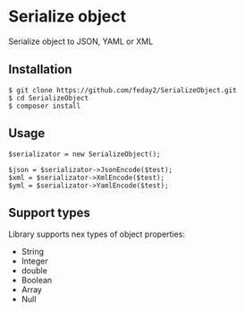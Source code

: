 # Serialize object
Serialize object to JSON, YAML or XML

## Installation ##

    $ git clone https://github.com/feday2/SerializeObject.git
    $ cd SerializeObject
    $ composer install

## Usage ##

    $serializator = new SerializeObject();

    $json = $serializator->JsonEncode($test);
    $xml = $serializator->XmlEncode($test);
    $yml = $serializator->YamlEncode($test);

## Support types ##
Library supports nex types of object properties:

* String
* Integer
* double
* Boolean
* Array
* Null
